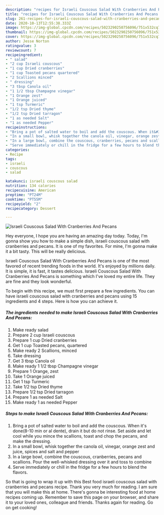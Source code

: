 ```yaml
---
description: "recipes for Israeli Couscous Salad With Cranberries And Pecans | how long to cook Israeli Couscous Salad With Cranberries And Pecans"
title: "recipes for Israeli Couscous Salad With Cranberries And Pecans | how long to cook Israeli Couscous Salad With Cranberries And Pecans"
slug: 261-recipes-for-israeli-couscous-salad-with-cranberries-and-pecans-how-long-to-cook-israeli-couscous-salad-with-cranberries-and-pecans
date: 2020-10-13T12:55:38.333Z
image: https://img-global.cpcdn.com/recipes/5023290250756096/751x532cq70/israeli-couscous-salad-with-cranberries-and-pecans-recipe-main-photo.jpg
thumbnail: https://img-global.cpcdn.com/recipes/5023290250756096/751x532cq70/israeli-couscous-salad-with-cranberries-and-pecans-recipe-main-photo.jpg
cover: https://img-global.cpcdn.com/recipes/5023290250756096/751x532cq70/israeli-couscous-salad-with-cranberries-and-pecans-recipe-main-photo.jpg
author: Jesse Norton
ratingvalue: 3
reviewcount: 7
recipeingredient:
- " salad"
- "2 cup Israeli couscous"
- "1 cup Dried cranberries"
- "1 cup Toasted pecans quartered"
- "2 Scallions minced"
- " dressing"
- "3 tbsp Canola oil"
- "1 1/2 tbsp Champagne vinegar"
- "1 Orange zest"
- "1 Orange juiced"
- "1 tsp Turmeric"
- "1/2 tsp Dried thyme"
- "1/2 tsp Dried tarragon"
- "1 as needed Salt"
- "1 as needed Pepper"
recipeinstructions:
- "Bring a pot of salted water to boil and add the couscous. When it&#39;s done(8-10 min or al dente), drain it but do not rinse. Set aside and let cool while you mince the scallions, toast and chop the pecans, and make the dressing."
- "In a small bowl, whisk together the canola oil, vinegar, orange zest and juice, spices and salt and pepper"
- "In a large bowl, combine the couscous, cranberries, pecans and scallions. Pour the well-whisked dressing over it and toss to combine"
- "Serve immediately or chill in the fridge for a few hours to blend the flavors."
categories:
- Recipe
tags:
- israeli
- couscous
- salad

katakunci: israeli couscous salad 
nutrition: 134 calories
recipecuisine: American
preptime: "PT24M"
cooktime: "PT55M"
recipeyield: "2"
recipecategory: Dessert

---
```



![Israeli Couscous Salad With Cranberries And Pecans](https://img-global.cpcdn.com/recipes/5023290250756096/751x532cq70/israeli-couscous-salad-with-cranberries-and-pecans-recipe-main-photo.jpg)

Hey everyone, I hope you are having an amazing day today. Today, I'm gonna show you how to make a simple dish, israeli couscous salad with cranberries and pecans. It is one of my favorites. For mine, I'm gonna make it a bit tasty. This will be really delicious.

Israeli Couscous Salad With Cranberries And Pecans is one of the most favored of recent trending foods in the world. It's enjoyed by millions daily. It is simple, it is fast, it tastes delicious. Israeli Couscous Salad With Cranberries And Pecans is something which I've loved my entire life. They are fine and they look wonderful.




To begin with this recipe, we must first prepare a few ingredients. You can have israeli couscous salad with cranberries and pecans using 15 ingredients and 4 steps. Here is how you can achieve it.

<!--inarticleads1-->

##### The ingredients needed to make Israeli Couscous Salad With Cranberries And Pecans:

1. Make ready  salad
1. Prepare 2 cup Israeli couscous
1. Prepare 1 cup Dried cranberries
1. Get 1 cup Toasted pecans, quartered
1. Make ready 2 Scallions, minced
1. Take  dressing
1. Get 3 tbsp Canola oil
1. Make ready 1 1/2 tbsp Champagne vinegar
1. Prepare 1 Orange, zest
1. Take 1 Orange juiced
1. Get 1 tsp Turmeric
1. Take 1/2 tsp Dried thyme
1. Prepare 1/2 tsp Dried tarragon
1. Prepare 1 as needed Salt
1. Make ready 1 as needed Pepper




<!--inarticleads2-->

##### Steps to make Israeli Couscous Salad With Cranberries And Pecans:

1. Bring a pot of salted water to boil and add the couscous. When it&#39;s done(8-10 min or al dente), drain it but do not rinse. Set aside and let cool while you mince the scallions, toast and chop the pecans, and make the dressing.
1. In a small bowl, whisk together the canola oil, vinegar, orange zest and juice, spices and salt and pepper
1. In a large bowl, combine the couscous, cranberries, pecans and scallions. Pour the well-whisked dressing over it and toss to combine
1. Serve immediately or chill in the fridge for a few hours to blend the flavors.




So that is going to wrap it up with this Best food israeli couscous salad with cranberries and pecans recipe. Thank you very much for reading. I am sure that you will make this at home. There's gonna be interesting food at home recipes coming up. Remember to save this page on your browser, and share it to your loved ones, colleague and friends. Thanks again for reading. Go on get cooking!
